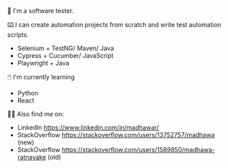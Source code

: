 🐞 I'm a software tester.

⌨️ I can create automation projects from scratch and write test automation scripts.

- Selenium + TestNG/ Maven/ Java
- Cypress + Cucumber/ JavaScript
- Playwright + Java

🖱️ I'm currently learning

- Python
- React

👨‍💻 Also find me on: 

- LinkedIn https://www.linkedin.com/in/madhawar/
- StackOverflow https://stackoverflow.com/users/13752757/madhawa (new)
- StackOverflow https://stackoverflow.com/users/1589850/madhawa-ratnayake (old)

<!--
**madhawar/madhawar** is a ✨ _special_ ✨ repository because its `README.md` (this file) appears on your GitHub profile.

Here are some ideas to get you started:

- 🔭 I’m currently working on ...
- 🌱 I’m currently learning ...
- 👯 I’m looking to collaborate on ...
- 🤔 I’m looking for help with ...
- 💬 Ask me about ...
- 📫 How to reach me: ...
- 😄 Pronouns: ...
- ⚡ Fun fact: ...
-->

